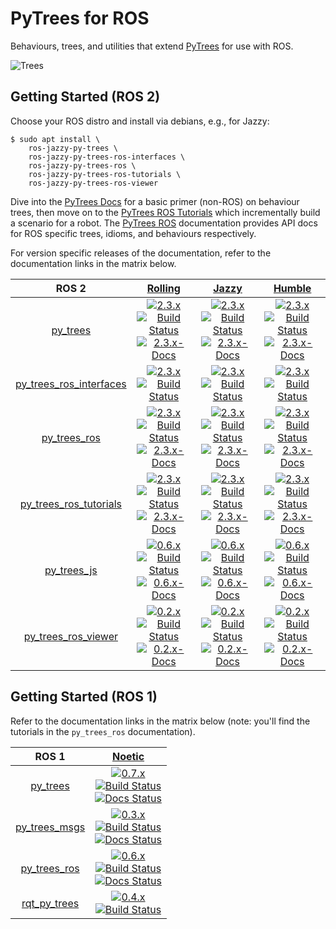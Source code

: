 # PyTrees for ROS

Behaviours, trees, and utilities that extend [PyTrees](https://github.com/splintered-reality/py_trees) for use with ROS.

![Trees](docs/images/trees.png?raw=true "Behaviour Trees")

## Getting Started (ROS 2)

Choose your ROS distro and install via debians, e.g., for Jazzy:
```
$ sudo apt install \
    ros-jazzy-py-trees \
    ros-jazzy-py-trees-ros-interfaces \
    ros-jazzy-py-trees-ros \
    ros-jazzy-py-trees-ros-tutorials \
    ros-jazzy-py-trees-ros-viewer
```

Dive into the [PyTrees Docs](https://py-trees.readthedocs.io/en/devel/) for a basic primer (non-ROS) on behaviour trees, then move on to 
the [PyTrees ROS Tutorials](https://py-trees-ros-tutorials.readthedocs.io/en/devel/) which incrementally build a scenario for a robot.
The [PyTrees ROS](https://py-trees-ros.readthedocs.io/en/devel/) documentation provides API docs for ROS specific trees, idioms, and behaviours respectively.

For version specific releases of the documentation, refer to the documentation links in the matrix below.

| ROS 2 | [Rolling][rolling-build-farm] | [Jazzy][jazzy-build-farm] | [Humble][humble-build-farm] |
|:---:|:---:|:---:|:---:|
| [py_trees][py-trees-ros-index] | [![2.3.x][2.3.x-sources-image]][py-trees-sources-2.3.x]<br/>[![Build Status][py-trees-build-status-rolling-image]][py-trees-build-status-rolling]<br/>[![2.3.x-Docs][2.3.x-rtd-image]][py-trees-docs-2.3.x] | [![2.3.x][2.3.x-sources-image]][py-trees-sources-2.3.x]<br/>[![Build Status][py-trees-build-status-jazzy-image]][py-trees-build-status-jazzy]<br/>[![2.3.x-Docs][2.3.x-rtd-image]][py-trees-docs-2.3.x] | [![2.3.x][2.3.x-sources-image]][py-trees-sources-2.3.x]<br/>[![Build Status][py-trees-build-status-humble-image]][py-trees-build-status-humble]<br/>[![2.3.x-Docs][2.3.x-rtd-image]][py-trees-docs-2.3.x] |
| [py_trees_ros_interfaces][py-trees-ros-interfaces-ros-index] | [![2.3.x][2.3.x-sources-image]][py-trees-ros-interfaces-sources-2.3.x]<br/>[![Build Status][py-trees-ros-interfaces-build-status-rolling-image]][py-trees-ros-interfaces-build-status-rolling] | [![2.3.x][2.3.x-sources-image]][py-trees-ros-interfaces-sources-2.3.x]<br/>[![Build Status][py-trees-ros-interfaces-build-status-jazzy-image]][py-trees-ros-interfaces-build-status-jazzy] | [![2.3.x][2.3.x-sources-image]][py-trees-ros-interfaces-sources-2.3.x]<br/>[![Build Status][py-trees-ros-interfaces-build-status-humble-image]][py-trees-ros-interfaces-build-status-humble] |
| [py_trees_ros][py-trees-ros-ros-index] | [![2.3.x][2.3.x-sources-image]][py-trees-ros-sources-2.3.x]<br/>[![Build Status][py-trees-ros-build-status-rolling-image]][py-trees-ros-build-status-rolling]<br/>[![2.3.x-Docs][2.3.x-rtd-image]][py-trees-ros-docs-2.3.x] | [![2.3.x][2.3.x-sources-image]][py-trees-ros-sources-2.3.x]<br/>[![Build Status][py-trees-ros-build-status-jazzy-image]][py-trees-ros-build-status-jazzy]<br/>[![2.3.x-Docs][2.3.x-rtd-image]][py-trees-ros-docs-2.3.x] | [![2.3.x][2.3.x-sources-image]][py-trees-ros-sources-2.3.x]<br/>[![Build Status][py-trees-ros-build-status-humble-image]][py-trees-ros-build-status-humble]<br/>[![2.3.x-Docs][2.3.x-rtd-image]][py-trees-ros-docs-2.3.x] |
| [py_trees_ros_tutorials][py-trees-ros-tutorials-ros-index] | [![2.3.x][2.3.x-sources-image]][py-trees-ros-tutorials-sources-2.3.x]<br/>[![Build Status][py-trees-ros-tutorials-build-status-rolling-image]][py-trees-ros-tutorials-build-status-rolling]<br/>[![2.3.x-Docs][2.3.x-rtd-image]][py-trees-ros-tutorials-docs-2.3.x] | [![2.3.x][2.3.x-sources-image]][py-trees-ros-tutorials-sources-2.3.x]<br/>[![Build Status][py-trees-ros-tutorials-build-status-jazzy-image]][py-trees-ros-tutorials-build-status-jazzy]<br/>[![2.3.x-Docs][2.3.x-rtd-image]][py-trees-ros-tutorials-docs-2.3.x] | [![2.3.x][2.3.x-sources-image]][py-trees-ros-tutorials-sources-2.3.x]<br/>[![Build Status][py-trees-ros-tutorials-build-status-humble-image]][py-trees-ros-tutorials-build-status-humble]<br/>[![2.3.x-Docs][2.3.x-rtd-image]][py-trees-ros-tutorials-docs-2.3.x] |
| [py_trees_js][py-trees-js-ros-index] | [![0.6.x][0.6.x-sources-image]][py-trees-js-sources-0.6.x]<br/>[![Build Status][py-trees-js-build-status-rolling-image]][py-trees-js-build-status-rolling]<br/>[![0.6.x-Docs][readme-docs-image]][py-trees-js-docs-0.6.x] | [![0.6.x][0.6.x-sources-image]][py-trees-js-sources-0.6.x]<br/>[![Build Status][py-trees-js-build-status-jazzy-image]][py-trees-js-build-status-jazzy]<br/>[![0.6.x-Docs][readme-docs-image]][py-trees-js-docs-0.6.x] | [![0.6.x][0.6.x-sources-image]][py-trees-js-sources-0.6.x]<br/>[![Build Status][py-trees-js-build-status-humble-image]][py-trees-js-build-status-humble]<br/>[![0.6.x-Docs][readme-docs-image]][py-trees-js-docs-0.6.x] | 
| [py_trees_ros_viewer][py-trees-ros-viewer-ros-index] | [![0.2.x][0.2.x-sources-image]][py-trees-ros-viewer-sources-0.2.x]<br/>[![Build Status][py-trees-ros-viewer-build-status-rolling-image]][py-trees-ros-viewer-build-status-rolling]<br/>[![0.2.x-Docs][readme-docs-image]][py-trees-ros-viewer-docs-0.2.x] | [![0.2.x][0.2.x-sources-image]][py-trees-ros-viewer-sources-0.2.x]<br/>[![Build Status][py-trees-ros-viewer-build-status-jazzy-image]][py-trees-ros-viewer-build-status-jazzy]<br/>[![0.2.x-Docs][readme-docs-image]][py-trees-ros-viewer-docs-0.2.x] | [![0.2.x][0.2.x-sources-image]][py-trees-ros-viewer-sources-0.2.x]<br/>[![Build Status][py-trees-ros-viewer-build-status-humble-image]][py-trees-ros-viewer-build-status-humble]<br/>[![0.2.x-Docs][readme-docs-image]][py-trees-ros-viewer-docs-0.2.x] |

## Getting Started (ROS 1)

Refer to the documentation links in the matrix below (note: you'll find the tutorials in the `py_trees_ros` documentation).

|  ROS 1 | [Noetic][noetic-build-farm] |
|:---:|:---:|
| [py_trees][py-trees-wiki] | [![0.7.x][0.7.x-sources-image]][py-trees-sources-0.7.x]<br/>[![Build Status][py-trees-build-status-noetic-image]][py-trees-build-status-noetic]<br/>[![Docs Status][py-trees-docs-noetic-image]][py-trees-docs-noetic] |
| [py_trees_msgs][py-trees-msgs-wiki] | [![0.3.x][0.3.x-sources-image]][py-trees-msgs-sources-noetic]<br/>[![Build Status][py-trees-msgs-build-status-noetic-image]][py-trees-msgs-build-status-noetic]<br/>[![Docs Status][py-trees-msgs-docs-noetic-image]][py-trees-msgs-docs-noetic] |
| [py_trees_ros][py-trees-ros-wiki] | [![0.6.x][0.6.x-sources-image]][py-trees-ros-sources-0.6.x]<br/>[![Build Status][py-trees-ros-build-status-noetic-image]][py-trees-ros-build-status-noetic]<br/>[![Docs Status][py-trees-ros-docs-noetic-image]][py-trees-ros-docs-noetic] |
| [rqt_py_trees][rqt-py-trees-wiki] | [![0.4.x][0.4.x-sources-image]][rqt-py-trees-sources-noetic]<br/>[![Build Status][rqt-py-trees-build-status-noetic-image]][rqt-py-trees-build-status-noetic] |


[devel-sources-image]: http://img.shields.io/badge/sources-devel-blue.svg?style=plastic
[2.3.x-sources-image]: http://img.shields.io/badge/sources-2.3.x-blue.svg?style=plastic
[2.2.x-sources-image]: http://img.shields.io/badge/sources-2.2.x-blue.svg?style=plastic
[2.1.x-sources-image]: http://img.shields.io/badge/sources-2.1.x-blue.svg?style=plastic
[2.0.x-sources-image]: http://img.shields.io/badge/sources-2.0.x-blue.svg?style=plastic
[1.3.x-sources-image]: http://img.shields.io/badge/sources-1.3.x-blue.svg?style=plastic
[1.2.x-sources-image]: http://img.shields.io/badge/sources-1.2.x-blue.svg?style=plastic
[1.1.x-sources-image]: http://img.shields.io/badge/sources-1.1.x-blue.svg?style=plastic
[1.0.x-sources-image]: http://img.shields.io/badge/sources-1.0.x-blue.svg?style=plastic
[0.7.x-sources-image]: http://img.shields.io/badge/sources-0.7.x-blue.svg?style=plastic
[0.6.x-sources-image]: http://img.shields.io/badge/sources-0.6.x-blue.svg?style=plastic
[0.5.x-sources-image]: http://img.shields.io/badge/sources-0.5.x-blue.svg?style=plastic
[0.4.x-sources-image]: http://img.shields.io/badge/sources-0.4.x-blue.svg?style=plastic
[0.3.x-sources-image]: http://img.shields.io/badge/sources-0.3.x-blue.svg?style=plastic
[0.2.x-sources-image]: http://img.shields.io/badge/sources-0.2.x-blue.svg?style=plastic
[0.1.x-sources-image]: http://img.shields.io/badge/sources-0.1.x-blue.svg?style=plastic

[devel-rtd-image]: https://readthedocs.org/projects/py-trees/badge/?version=devel&style=plastic
[2.3.x-rtd-image]: https://readthedocs.org/projects/py-trees/badge/?version=release-2.3.x&style=plastic
[2.2.x-rtd-image]: https://readthedocs.org/projects/py-trees/badge/?version=release-2.2.x&style=plastic
[2.1.x-rtd-image]: https://readthedocs.org/projects/py-trees/badge/?version=release-2.1.x&style=plastic
[2.0.x-rtd-image]: https://readthedocs.org/projects/py-trees/badge/?version=release-2.0.x&style=plastic
[1.3.x-rtd-image]: https://readthedocs.org/projects/py-trees/badge/?version=release-1.3.x&style=plastic
[1.2.x-rtd-image]: https://readthedocs.org/projects/py-trees/badge/?version=release-1.2.x&style=plastic
[1.1.x-rtd-image]: https://readthedocs.org/projects/py-trees/badge/?version=release-1.0.x&style=plastic
[1.0.x-rtd-image]: https://readthedocs.org/projects/py-trees/badge/?version=release-1.0.x&style=plastic
[0.6.x-rtd-image]: https://readthedocs.org/projects/py-trees/badge/?version=release-0.6.x&style=plastic
[0.5.x-rtd-image]: https://readthedocs.org/projects/py-trees/badge/?version=release-0.5.x&style=plastic

[devel-docs-image]: http://img.shields.io/badge/docs-devel-brightgreen.svg?style=plastic
[1.3.x-docs-image]: http://img.shields.io/badge/docs-1.3.x-brightgreen.svg?style=plastic
[1.2.x-docs-image]: http://img.shields.io/badge/docs-1.2.x-brightgreen.svg?style=plastic
[0.6.x-docs-image]: http://img.shields.io/badge/docs-0.6.x-brightgreen.svg?style=plastic
[0.5.x-docs-image]: http://img.shields.io/badge/docs-0.5.x-brightgreen.svg?style=plastic
[0.3.x-docs-image]: http://img.shields.io/badge/docs-0.3.x-brightgreen.svg?style=plastic
[not-available-docs-image]: http://img.shields.io/badge/docs-n/a-yellow.svg?style=plastic
[readme-docs-image]: http://img.shields.io/badge/docs-README-brightgreen.svg?style=plastic

[rolling-build-farm]: http://repo.ros2.org/status_page/ros_rolling_default.html?q=py_trees
[jazzy-build-farm]: http://repo.ros2.org/status_page/ros_jazzy_default.html?q=py_trees
[humble-build-farm]: http://repo.ros2.org/status_page/ros_humble_default.html?q=py_trees
[noetic-build-farm]: http://repositories.ros.org/status_page/ros_noetic_default.html?q=py_trees

[py-trees-build-status-rolling]: https://build.ros2.org/job/Rbin_uN64__py_trees__ubuntu_noble_amd64__binary/
[py-trees-build-status-rolling-image]: https://build.ros2.org/job/Rbin_uN64__py_trees__ubuntu_noble_amd64__binary/badge/icon?style=plastic
[py-trees-build-status-jazzy]: https://build.ros2.org/job/Jbin_uN64__py_trees__ubuntu_noble_amd64__binary/
[py-trees-build-status-jazzy-image]: https://build.ros2.org/job/Jbin_uN64__py_trees__ubuntu_noble_amd64__binary/badge/icon?style=plastic
[py-trees-build-status-humble]: https://build.ros2.org/job/Hbin_uJ64__py_trees__ubuntu_jammy_amd64__binary/
[py-trees-build-status-humble-image]: https://build.ros2.org/job/Hbin_uJ64__py_trees__ubuntu_jammy_amd64__binary/badge/icon?style=plastic
[py-trees-build-status-noetic]: http://build.ros.org/job/Nbin_uF64__py_trees__ubuntu_focal_amd64__binary
[py-trees-build-status-noetic-image]: http://build.ros.org/job/Nbin_uF64__py_trees__ubuntu_focal_amd64__binary/badge/icon?style=plastic
[py-trees-docs-devel]: http://py-trees.readthedocs.io/
[py-trees-docs-2.3.x]: http://py-trees.readthedocs.io/en/release-2.3.x/
[py-trees-docs-2.2.x]: http://py-trees.readthedocs.io/en/release-2.2.x/
[py-trees-docs-2.1.x]: http://py-trees.readthedocs.io/en/release-2.1.x/
[py-trees-docs-2.0.x]: http://py-trees.readthedocs.io/en/release-2.0.x/
[py-trees-docs-1.3.x]: http://py-trees.readthedocs.io/en/release-1.3.x/
[py-trees-docs-0.7.x]: http://py-trees.readthedocs.io/en/release-0.7.x/
[py-trees-docs-0.6.x]: http://py-trees.readthedocs.io/en/release-0.6.x/
[py-trees-docs-rolling-image]: http://img.shields.io/badge/py_trees-rolling-brightgreen.svg?style=plastic
[py-trees-docs-jazzy-image]: http://img.shields.io/badge/py_trees-jazzy-brightgreen.svg?style=plastic
[py-trees-docs-humble-image]: http://img.shields.io/badge/py_trees-humble-brightgreen.svg?style=plastic
[py-trees-docs-noetic]: http://docs.ros.org/noetic/api/py_trees/html/
[py-trees-docs-noetic-image]: https://img.shields.io/jenkins/s/http/build.ros.org/job/Ndoc__py_trees__ubuntu_focal_amd64.svg?label=docs&style=plastic
[py-trees-ros-index]: https://index.ros.org/p/py_trees/github-splintered-reality-py_trees
[py-trees-sources-devel]: https://github.com/splintered-reality/py_trees/tree/devel
[py-trees-sources-2.3.x]: https://github.com/splintered-reality/py_trees/tree/release/2.3.x
[py-trees-sources-2.2.x]: https://github.com/splintered-reality/py_trees/tree/release/2.2.x
[py-trees-sources-2.1.x]: https://github.com/splintered-reality/py_trees/tree/release/2.1.x
[py-trees-sources-2.0.x]: https://github.com/splintered-reality/py_trees/tree/release/2.0.x
[py-trees-sources-1.3.x]: https://github.com/splintered-reality/py_trees/tree/release/1.3.x
[py-trees-sources-0.7.x]: https://github.com/splintered-reality/py_trees/tree/release/0.7.x
[py-trees-sources-0.6.x]: https://github.com/splintered-reality/py_trees/tree/release/0.6.x
[py-trees-sources-0.5.x]: https://github.com/splintered-reality/py_trees/tree/release/0.5.x
[py-trees-wiki]: http://wiki.ros.org/py_trees

[py-trees-ros-interfaces-build-status-rolling]: https://build.ros2.org/job/Rbin_uN64__py_trees_ros_interfaces__ubuntu_noble_amd64__binary/
[py-trees-ros-interfaces-build-status-rolling-image]: https://build.ros2.org/job/Rbin_uN64__py_trees_ros_interfaces__ubuntu_noble_amd64__binary/badge/icon?style=plastic
[py-trees-ros-interfaces-build-status-jazzy]: https://build.ros2.org/job/Jbin_uN64__py_trees_ros_interfaces__ubuntu_noble_amd64__binary/
[py-trees-ros-interfaces-build-status-jazzy-image]: https://build.ros2.org/job/Jbin_uN64__py_trees_ros_interfaces__ubuntu_noble_amd64__binary/badge/icon?style=plastic
[py-trees-ros-interfaces-build-status-humble]: https://build.ros2.org/job/Hbin_uJ64__py_trees_ros_interfaces__ubuntu_jammy_amd64__binary/
[py-trees-ros-interfaces-build-status-humble-image]: https://build.ros2.org/job/Hbin_uJ64__py_trees_ros_interfaces__ubuntu_jammy_amd64__binary/badge/icon?style=plastic
[py-trees-ros-interfaces-ros-index]: https://index.ros.org/p/py_trees_ros_interfaces/github-splintered-reality-py_trees_ros_interfaces
[py-trees-ros-interfaces-sources-2.3.x]: https://github.com/splintered-reality/py_trees_ros_interfaces/tree/release/2.3.x
[py-trees-ros-interfaces-sources-2.2.x]: https://github.com/splintered-reality/py_trees_ros_interfaces/tree/release/2.2.x
[py-trees-ros-interfaces-sources-2.1.x]: https://github.com/splintered-reality/py_trees_ros_interfaces/tree/release/2.1.x
[py-trees-ros-interfaces-sources-2.0.x]: https://github.com/splintered-reality/py_trees_ros_interfaces/tree/release/2.0.x
[py-trees-ros-interfaces-sources-1.2.x]: https://github.com/splintered-reality/py_trees_ros_interfaces/tree/release/1.2.x
[py-trees-ros-interfaces-sources-1.1.x]: https://github.com/splintered-reality/py_trees_ros_interfaces/tree/release/1.1.x

[py-trees-ros-build-status-rolling]: https://build.ros2.org/job/Rbin_uN64__py_trees_ros__ubuntu_noble_amd64__binary/
[py-trees-ros-build-status-rolling-image]: https://build.ros2.org/job/Rbin_uN64__py_trees_ros__ubuntu_noble_amd64__binary/badge/icon?style=plastic
[py-trees-ros-build-status-jazzy]: https://build.ros2.org/job/Jbin_uN64__py_trees_ros__ubuntu_noble_amd64__binary/
[py-trees-ros-build-status-jazzy-image]: https://build.ros2.org/job/Jbin_uN64__py_trees_ros__ubuntu_noble_amd64__binary/badge/icon?style=plastic
[py-trees-ros-build-status-humble]: https://build.ros2.org/job/Hbin_uJ64__py_trees_ros__ubuntu_jammy_amd64__binary/
[py-trees-ros-build-status-humble-image]: https://build.ros2.org/job/Hbin_uJ64__py_trees_ros__ubuntu_jammy_amd64__binary/badge/icon?style=plastic
[py-trees-ros-build-status-noetic]: http://build.ros.org/job/Nbin_uF64__py_trees_ros__ubuntu_focal_amd64__binary
[py-trees-ros-build-status-noetic-image]: http://build.ros.org/job/Nbin_uF64__py_trees_ros__ubuntu_focal_amd64__binary/badge/icon?style=plastic
[py-trees-ros-docs-2.3.x]: http://py-trees-ros.readthedocs.io/en/release-2.3.x/
[py-trees-ros-docs-2.2.x]: http://py-trees-ros.readthedocs.io/en/release-2.2.x/
[py-trees-ros-docs-2.1.x]: http://py-trees-ros.readthedocs.io/en/release-2.1.x/
[py-trees-ros-docs-2.0.x]: http://py-trees-ros.readthedocs.io/en/release-2.0.x/
[py-trees-ros-docs-1.3.x]: http://py-trees-ros.readthedocs.io/en/release-1.3.x/
[py-trees-ros-docs-1.2.x]: http://py-trees-ros.readthedocs.io/en/release-1.2.x/
[py-trees-ros-docs-noetic]: http://docs.ros.org/noetic/api/py_trees_ros/html/
[py-trees-ros-docs-noetic-image]: https://img.shields.io/jenkins/s/http/build.ros.org/job/Ndoc__py_trees_ros__ubuntu_focal_amd64.svg?label=docs&style=plastic
[py-trees-ros-ros-index]: https://index.ros.org/p/py_trees_ros/github-splintered-reality-py_trees_ros
[py-trees-ros-sources-2.3.x]: https://github.com/splintered-reality/py_trees_ros/tree/release/2.3.x
[py-trees-ros-sources-2.2.x]: https://github.com/splintered-reality/py_trees_ros/tree/release/2.2.x
[py-trees-ros-sources-2.1.x]: https://github.com/splintered-reality/py_trees_ros/tree/release/2.1.x
[py-trees-ros-sources-2.0.x]: https://github.com/splintered-reality/py_trees_ros/tree/release/2.0.x
[py-trees-ros-sources-1.3.x]: https://github.com/splintered-reality/py_trees_ros/tree/release/1.3.x
[py-trees-ros-sources-1.2.x]: https://github.com/splintered-reality/py_trees_ros/tree/release/1.2.x
[py-trees-ros-sources-0.6.x]: https://github.com/splintered-reality/py_trees_ros/tree/release/0.6.x
[py-trees-ros-sources-0.5.x]: https://github.com/splintered-reality/py_trees_ros/tree/release/0.5.x
[py-trees-ros-wiki]: http://wiki.ros.org/py_trees_ros

[py-trees-ros-tutorials-build-status-rolling]: http://build.ros2.org/job/Rbin_uN64__py_trees_ros_tutorials__ubuntu_noble_amd64__binary/
[py-trees-ros-tutorials-build-status-rolling-image]: http://build.ros2.org/job/Rbin_uN64__py_trees_ros_tutorials__ubuntu_noble_amd64__binary/badge/icon?style=plastic
[py-trees-ros-tutorials-build-status-jazzy]: http://build.ros2.org/job/Jbin_uN64__py_trees_ros_tutorials__ubuntu_noble_amd64__binary/
[py-trees-ros-tutorials-build-status-jazzy-image]: http://build.ros2.org/job/Jbin_uN64__py_trees_ros_tutorials__ubuntu_noble_amd64__binary/badge/icon?style=plastic
[py-trees-ros-tutorials-build-status-humble]: http://build.ros2.org/job/Hbin_uJ64__py_trees_ros_tutorials__ubuntu_jammy_amd64__binary/
[py-trees-ros-tutorials-build-status-humble-image]: http://build.ros2.org/job/Hbin_uJ64__py_trees_ros_tutorials__ubuntu_jammy_amd64__binary/badge/icon?style=plastic
[py-trees-ros-tutorials-docs-devel]: http://py-trees-ros-tutorials.readthedocs.io/en/release-devel/
[py-trees-ros-tutorials-docs-2.3.x]: http://py-trees-ros-tutorials.readthedocs.io/en/release-2.3.x/
[py-trees-ros-tutorials-docs-2.1.x]: http://py-trees-ros-tutorials.readthedocs.io/en/release-2.1.x/
[py-trees-ros-tutorials-docs-2.0.x]: http://py-trees-ros-tutorials.readthedocs.io/en/release-2.0.x/
[py-trees-ros-tutorials-docs-1.0.x]: http://py-trees-ros-tutorials.readthedocs.io/en/release-1.0.x/
[py-trees-ros-tutorials-sources-devel]: https://github.com/splintered-reality/py_trees_ros_tutorials/tree/release/devel
[py-trees-ros-tutorials-sources-2.3.x]: https://github.com/splintered-reality/py_trees_ros_tutorials/tree/release/2.3.x
[py-trees-ros-tutorials-sources-2.1.x]: https://github.com/splintered-reality/py_trees_ros_tutorials/tree/release/2.1.x
[py-trees-ros-tutorials-sources-2.0.x]: https://github.com/splintered-reality/py_trees_ros_tutorials/tree/release/2.0.x
[py-trees-ros-tutorials-sources-1.0.x]: https://github.com/splintered-reality/py_trees_ros_tutorials/tree/release/1.0.x
[py-trees-ros-tutorials-ros-index]: https://index.ros.org/p/py_trees_ros_tutorials/github-splintered-reality-py_trees_ros_tutorials

[py-trees-js-build-status-rolling]: https://build.ros2.org/job/Rbin_uN64__py_trees_js__ubuntu_noble_amd64__binary/
[py-trees-js-build-status-rolling-image]: https://build.ros2.org/job/Rbin_uN64__py_trees_js__ubuntu_noble_amd64__binary/badge/icon?style=plastic
[py-trees-js-build-status-jazzy]: https://build.ros2.org/job/Jbin_uN64__py_trees_js__ubuntu_noble_amd64__binary/
[py-trees-js-build-status-jazzy-image]: https://build.ros2.org/job/Jbin_uN64__py_trees_js__ubuntu_noble_amd64__binary/badge/icon?style=plastic
[py-trees-js-build-status-humble]: https://build.ros2.org/job/Hbin_uJ64__py_trees_js__ubuntu_jammy_amd64__binary/
[py-trees-js-build-status-humble-image]: https://build.ros2.org/job/Hbin_uJ64__py_trees_js__ubuntu_jammy_amd64__binary/badge/icon?style=plastic
[py-trees-js-docs-0.6.x]: https://github.com/splintered-reality/py_trees_js/blob/release/0.6.x/README.md
[py-trees-js-sources-0.6.x]: https://github.com/splintered-reality/py_trees_js/tree/release/0.6.x
[py-trees-js-docs-0.5.x]: https://github.com/splintered-reality/py_trees_js/blob/release/0.5.x/README.md
[py-trees-js-sources-0.5.x]: https://github.com/splintered-reality/py_trees_js/tree/release/0.5.x
[py-trees-js-docs-0.4.x]: https://github.com/splintered-reality/py_trees_js/blob/release/0.4.x/README.md
[py-trees-js-sources-0.4.x]: https://github.com/splintered-reality/py_trees_js/tree/release/0.4.x
[py-trees-js-ros-index]: https://index.ros.org/p/py_trees_js/github-splintered-reality-py_trees_js

[py-trees-ros-viewer-build-status-rolling]: https://build.ros2.org/job/Rbin_uN64__py_trees_ros_viewer__ubuntu_noble_amd64__binary/
[py-trees-ros-viewer-build-status-rolling-image]: https://build.ros2.org/job/Rbin_uN64__py_trees_ros_viewer__ubuntu_noble_amd64__binary/badge/icon?style=plastic
[py-trees-ros-viewer-build-status-jazzy]: https://build.ros2.org/job/Jbin_uN64__py_trees_ros_viewer__ubuntu_noble_amd64__binary/
[py-trees-ros-viewer-build-status-jazzy-image]: https://build.ros2.org/job/Jbin_uN64__py_trees_ros_viewer__ubuntu_noble_amd64__binary/badge/icon?style=plastic
[py-trees-ros-viewer-build-status-humble]: https://build.ros2.org/job/Hbin_uJ64__py_trees_ros_viewer__ubuntu_jammy_amd64__binary/
[py-trees-ros-viewer-build-status-humble-image]: https://build.ros2.org/job/Hbin_uJ64__py_trees_ros_viewer__ubuntu_jammy_amd64__binary/badge/icon?style=plastic
[py-trees-ros-viewer-docs-0.2.x]: https://github.com/splintered-reality/py_trees_ros_viewer/blob/release/0.2.x/README.md
[py-trees-ros-viewer-docs-0.1.x]: https://github.com/splintered-reality/py_trees_ros_viewer/blob/release/0.1.x/README.md
[py-trees-ros-viewer-sources-0.2.x]: https://github.com/splintered-reality/py_trees_ros_viewer/tree/release/0.2.x
[py-trees-ros-viewer-sources-0.1.x]: https://github.com/splintered-reality/py_trees_ros_viewer/tree/release/0.1.x
[py-trees-ros-viewer-ros-index]: https://index.ros.org/p/py_trees_ros_viewer/github-splintered-reality-py_trees_ros_viewer

[py-trees-msgs-build-status-noetic]: http://build.ros.org/job/Nbin_uF64__py_trees_msgs__ubuntu_focal_amd64__binary
[py-trees-msgs-build-status-noetic-image]: http://build.ros.org/job/Nbin_uF64__py_trees_msgs__ubuntu_focal_amd64__binary/badge/icon?style=plastic
[py-trees-msgs-docs-noetic]: http://docs.ros.org/noetic/api/py_trees_msgs/html/index-msg.html
[py-trees-msgs-docs-noetic-image]: https://img.shields.io/jenkins/s/http/build.ros.org/job/Ndoc__py_trees_msgs__ubuntu_focal_amd64.svg?label=docs&style=plastic
[py-trees-msgs-sources-noetic]: https://github.com/splintered-reality/py_trees_msgs/tree/release/0.3.x
[py-trees-msgs-wiki]: http://wiki.ros.org/py_trees_msgs

[rqt-py-trees-build-status-noetic]: http://build.ros.org/job/Nbin_uF64__rqt_py_trees__ubuntu_focal_amd64__binary
[rqt-py-trees-build-status-noetic-image]: http://build.ros.org/job/Nbin_uF64__rqt_py_trees__ubuntu_focal_amd64__binary/badge/icon?style=plastic
[rqt-py-trees-sources-noetic]: https://github.com/splintered-reality/rqt_py_trees/tree/release/0.4.x
[rqt-py-trees-wiki]: http://wiki.ros.org/rqt_py_trees
